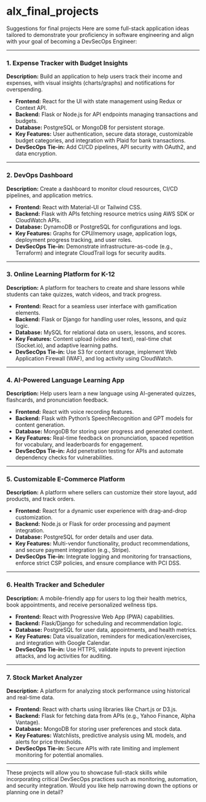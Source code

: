 # alx_final_projects
Suggestions for final projects
Here are some full-stack application ideas tailored to demonstrate your proficiency in software engineering and align with your goal of becoming a DevSecOps Engineer:

---

### **1. Expense Tracker with Budget Insights**
**Description:** Build an application to help users track their income and expenses, with visual insights (charts/graphs) and notifications for overspending.

- **Frontend:** React for the UI with state management using Redux or Context API.
- **Backend:** Flask or Node.js for API endpoints managing transactions and budgets.
- **Database:** PostgreSQL or MongoDB for persistent storage.
- **Key Features:** User authentication, secure data storage, customizable budget categories, and integration with Plaid for bank transactions.
- **DevSecOps Tie-in:** Add CI/CD pipelines, API security with OAuth2, and data encryption.

---

### **2. DevOps Dashboard**
**Description:** Create a dashboard to monitor cloud resources, CI/CD pipelines, and application metrics.

- **Frontend:** React with Material-UI or Tailwind CSS.
- **Backend:** Flask with APIs fetching resource metrics using AWS SDK or CloudWatch APIs.
- **Database:** DynamoDB or PostgreSQL for configurations and logs.
- **Key Features:** Graphs for CPU/memory usage, application logs, deployment progress tracking, and user roles.
- **DevSecOps Tie-in:** Demonstrate infrastructure-as-code (e.g., Terraform) and integrate CloudTrail logs for security audits.

---

### **3. Online Learning Platform for K-12**
**Description:** A platform for teachers to create and share lessons while students can take quizzes, watch videos, and track progress.

- **Frontend:** React for a seamless user interface with gamification elements.
- **Backend:** Flask or Django for handling user roles, lessons, and quiz logic.
- **Database:** MySQL for relational data on users, lessons, and scores.
- **Key Features:** Content upload (video and text), real-time chat (Socket.io), and adaptive learning paths.
- **DevSecOps Tie-in:** Use S3 for content storage, implement Web Application Firewall (WAF), and log activity using CloudWatch.

---

### **4. AI-Powered Language Learning App**
**Description:** Help users learn a new language using AI-generated quizzes, flashcards, and pronunciation feedback.

- **Frontend:** React with voice recording features.
- **Backend:** Flask with Python’s SpeechRecognition and GPT models for content generation.
- **Database:** MongoDB for storing user progress and generated content.
- **Key Features:** Real-time feedback on pronunciation, spaced repetition for vocabulary, and leaderboards for engagement.
- **DevSecOps Tie-in:** Add penetration testing for APIs and automate dependency checks for vulnerabilities.

---

### **5. Customizable E-Commerce Platform**
**Description:** A platform where sellers can customize their store layout, add products, and track orders.

- **Frontend:** React for a dynamic user experience with drag-and-drop customization.
- **Backend:** Node.js or Flask for order processing and payment integration.
- **Database:** PostgreSQL for order details and user data.
- **Key Features:** Multi-vendor functionality, product recommendations, and secure payment integration (e.g., Stripe).
- **DevSecOps Tie-in:** Integrate logging and monitoring for transactions, enforce strict CSP policies, and ensure compliance with PCI DSS.

---

### **6. Health Tracker and Scheduler**
**Description:** A mobile-friendly app for users to log their health metrics, book appointments, and receive personalized wellness tips.

- **Frontend:** React with Progressive Web App (PWA) capabilities.
- **Backend:** Flask/Django for scheduling and recommendation logic.
- **Database:** PostgreSQL for user data, appointments, and health metrics.
- **Key Features:** Data visualization, reminders for medication/exercises, and integration with Google Calendar.
- **DevSecOps Tie-in:** Use HTTPS, validate inputs to prevent injection attacks, and log activities for auditing.

---

### **7. Stock Market Analyzer**
**Description:** A platform for analyzing stock performance using historical and real-time data.

- **Frontend:** React with charts using libraries like Chart.js or D3.js.
- **Backend:** Flask for fetching data from APIs (e.g., Yahoo Finance, Alpha Vantage).
- **Database:** MongoDB for storing user preferences and stock data.
- **Key Features:** Watchlists, predictive analysis using ML models, and alerts for price thresholds.
- **DevSecOps Tie-in:** Secure APIs with rate limiting and implement monitoring for potential anomalies.

---

These projects will allow you to showcase full-stack skills while incorporating critical DevSecOps practices such as monitoring, automation, and security integration. Would you like help narrowing down the options or planning one in detail?
